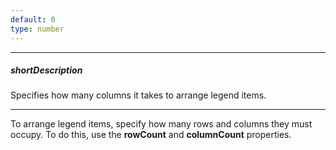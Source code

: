 ```yaml
---
default: 0
type: number
---
```

---
##### shortDescription
Specifies how many columns it takes to arrange legend items.

---
To arrange legend items, specify how many rows and columns they must occupy. To do this, use the **rowCount** and **columnCount** properties.